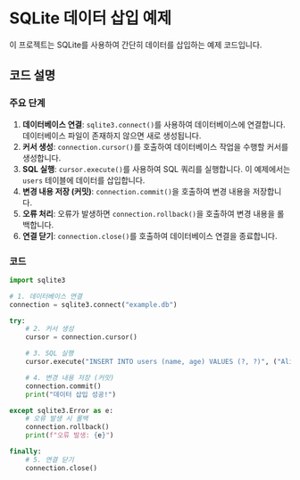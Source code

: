 # SQLite 데이터 삽입 예제

이 프로젝트는 SQLite를 사용하여 간단히 데이터를 삽입하는 예제 코드입니다. 

## 코드 설명

### 주요 단계
1. **데이터베이스 연결**: `sqlite3.connect()`를 사용하여 데이터베이스에 연결합니다. 데이터베이스 파일이 존재하지 않으면 새로 생성됩니다.
2. **커서 생성**: `connection.cursor()`를 호출하여 데이터베이스 작업을 수행할 커서를 생성합니다.
3. **SQL 실행**: `cursor.execute()`를 사용하여 SQL 쿼리를 실행합니다. 이 예제에서는 `users` 테이블에 데이터를 삽입합니다.
4. **변경 내용 저장 (커밋)**: `connection.commit()`을 호출하여 변경 내용을 저장합니다.
5. **오류 처리**: 오류가 발생하면 `connection.rollback()`을 호출하여 변경 내용을 롤백합니다.
6. **연결 닫기**: `connection.close()`를 호출하여 데이터베이스 연결을 종료합니다.

### 코드
```python
import sqlite3

# 1. 데이터베이스 연결
connection = sqlite3.connect("example.db")

try:
    # 2. 커서 생성
    cursor = connection.cursor()

    # 3. SQL 실행
    cursor.execute("INSERT INTO users (name, age) VALUES (?, ?)", ("Alice", 30))

    # 4. 변경 내용 저장 (커밋)
    connection.commit()
    print("데이터 삽입 성공!")

except sqlite3.Error as e:
    # 오류 발생 시 롤백
    connection.rollback()
    print(f"오류 발생: {e}")

finally:
    # 5. 연결 닫기
    connection.close()
